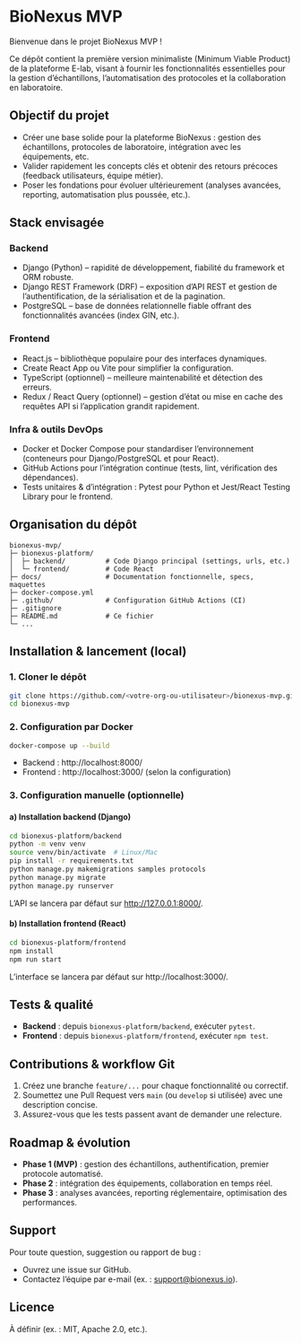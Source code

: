 # BioNexus MVP

Bienvenue dans le projet BioNexus MVP !

Ce dépôt contient la première version minimaliste (Minimum Viable Product) de la plateforme E-lab, visant à fournir les fonctionnalités essentielles pour la gestion d’échantillons, l’automatisation des protocoles et la collaboration en laboratoire.

## Objectif du projet
- Créer une base solide pour la plateforme BioNexus : gestion des échantillons, protocoles de laboratoire, intégration avec les équipements, etc.
- Valider rapidement les concepts clés et obtenir des retours précoces (feedback utilisateurs, équipe métier).
- Poser les fondations pour évoluer ultérieurement (analyses avancées, reporting, automatisation plus poussée, etc.).

## Stack envisagée

### Backend
- Django (Python) – rapidité de développement, fiabilité du framework et ORM robuste.
- Django REST Framework (DRF) – exposition d’API REST et gestion de l’authentification, de la sérialisation et de la pagination.
- PostgreSQL – base de données relationnelle fiable offrant des fonctionnalités avancées (index GIN, etc.).

### Frontend
- React.js – bibliothèque populaire pour des interfaces dynamiques.
- Create React App ou Vite pour simplifier la configuration.
- TypeScript (optionnel) – meilleure maintenabilité et détection des erreurs.
- Redux / React Query (optionnel) – gestion d’état ou mise en cache des requêtes API si l’application grandit rapidement.

### Infra & outils DevOps
- Docker et Docker Compose pour standardiser l’environnement (conteneurs pour Django/PostgreSQL et pour React).
- GitHub Actions pour l’intégration continue (tests, lint, vérification des dépendances).
- Tests unitaires & d’intégration : Pytest pour Python et Jest/React Testing Library pour le frontend.

## Organisation du dépôt
```
bionexus-mvp/
├─ bionexus-platform/
│  ├─ backend/          # Code Django principal (settings, urls, etc.)
│  └─ frontend/         # Code React
├─ docs/                # Documentation fonctionnelle, specs, maquettes
├─ docker-compose.yml
├─ .github/             # Configuration GitHub Actions (CI)
├─ .gitignore
├─ README.md            # Ce fichier
└─ ...
```

## Installation & lancement (local)

### 1. Cloner le dépôt
```bash
git clone https://github.com/<votre-org-ou-utilisateur>/bionexus-mvp.git
cd bionexus-mvp
```

### 2. Configuration par Docker
```bash
docker-compose up --build
```
- Backend : http://localhost:8000/
- Frontend : http://localhost:3000/ (selon la configuration)

### 3. Configuration manuelle (optionnelle)

#### a) Installation backend (Django)
```bash
cd bionexus-platform/backend
python -m venv venv
source venv/bin/activate  # Linux/Mac
pip install -r requirements.txt
python manage.py makemigrations samples protocols
python manage.py migrate
python manage.py runserver
```
L’API se lancera par défaut sur http://127.0.0.1:8000/.

#### b) Installation frontend (React)
```bash
cd bionexus-platform/frontend
npm install
npm run start
```
L’interface se lancera par défaut sur http://localhost:3000/.

## Tests & qualité
- **Backend** : depuis `bionexus-platform/backend`, exécuter `pytest`.
- **Frontend** : depuis `bionexus-platform/frontend`, exécuter `npm test`.

## Contributions & workflow Git
1. Créez une branche `feature/...` pour chaque fonctionnalité ou correctif.
2. Soumettez une Pull Request vers `main` (ou `develop` si utilisée) avec une description concise.
3. Assurez-vous que les tests passent avant de demander une relecture.

## Roadmap & évolution
- **Phase 1 (MVP)** : gestion des échantillons, authentification, premier protocole automatisé.
- **Phase 2** : intégration des équipements, collaboration en temps réel.
- **Phase 3** : analyses avancées, reporting réglementaire, optimisation des performances.

## Support
Pour toute question, suggestion ou rapport de bug :
- Ouvrez une issue sur GitHub.
- Contactez l’équipe par e-mail (ex. : support@bionexus.io).

## Licence
À définir (ex. : MIT, Apache 2.0, etc.).

